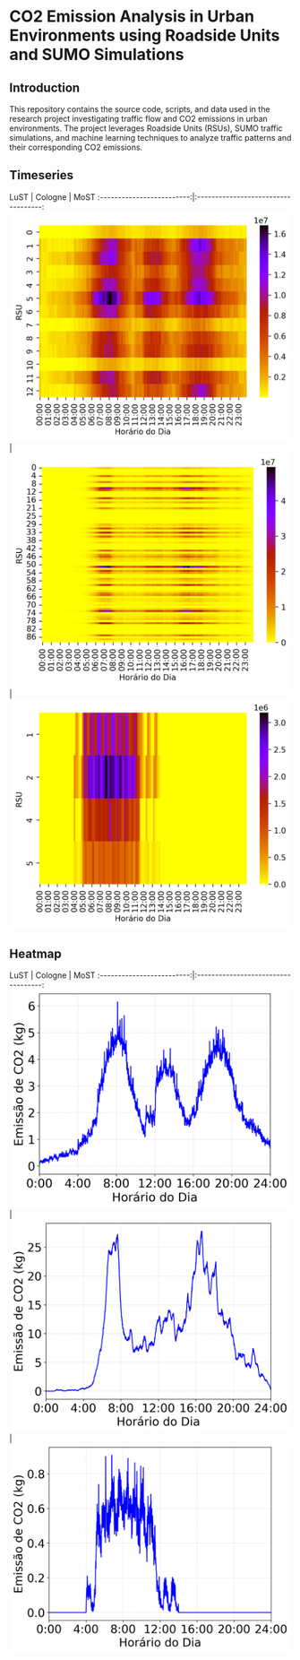 # CO2 Emission Analysis in Urban Environments using Roadside Units and SUMO Simulations
## Introduction
This repository contains the source code, scripts, and data used in the research project investigating traffic flow and CO2 emissions in urban environments. The project leverages Roadside Units (RSUs), SUMO traffic simulations, and machine learning techniques to analyze traffic patterns and their corresponding CO2 emissions.

## Timeseries 
LuST | Cologne | MoST
:-------------------------:|:-----------------------------------:
![](imgs/lust_co2_heatmap.png) | ![](imgs/cologne_co2_heatmap.png) | ![](imgs/most_co2_heatmap.png)

## Heatmap
LuST | Cologne | MoST
:-------------------------:|:-----------------------------------:
![](imgs/rsu_lust.png) | ![](imgs/rsu_cologne.png) | ![](imgs/rsu_most.png)
